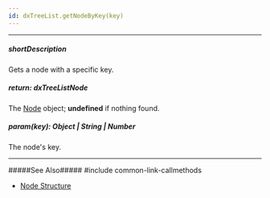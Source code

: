 ```yaml
---
id: dxTreeList.getNodeByKey(key)
---
```

---
##### shortDescription
Gets a node with a specific key.

##### return: dxTreeListNode
The [Node](/Documentation/ApiReference/UI_Widgets/dxTreeList/Node/) object; **undefined** if nothing found.

##### param(key): Object | String | Number
The node's key.

---
#####See Also#####
#include common-link-callmethods
- [Node Structure](/Documentation/ApiReference/UI_Widgets/dxTreeList/Node/)